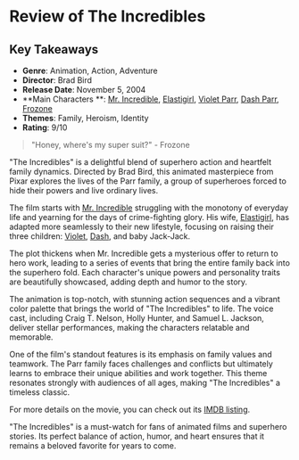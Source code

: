 # Review of The Incredibles

## Key Takeaways

- **Genre**: Animation, Action, Adventure
- **Director**: Brad Bird
- **Release Date**: November 5, 2004
- **Main Characters
  **: [Mr. Incredible](https://en.wikipedia.org/wiki/List_of_The_Incredibles_characters#Bob_Parr), [Elastigirl](https://en.wikipedia.org/wiki/List_of_The_Incredibles_characters#Helen_Parr), [Violet Parr](https://en.wikipedia.org/wiki/List_of_The_Incredibles_characters#Violet_Parr), [Dash Parr](https://en.wikipedia.org/wiki/List_of_The_Incredibles_characters#Dash_Parr), [Frozone](https://en.wikipedia.org/wiki/List_of_The_Incredibles_characters#Frozone)
- **Themes**: Family, Heroism, Identity
- **Rating**: 9/10

> "Honey, where's my super suit?" - Frozone

"The Incredibles" is a delightful blend of superhero action and heartfelt family dynamics. Directed by Brad Bird, this
animated masterpiece from Pixar explores the lives of the Parr family, a group of superheroes forced to hide their
powers and live ordinary lives.

The film starts with [Mr. Incredible](https://en.wikipedia.org/wiki/List_of_The_Incredibles_characters#Bob_Parr)
struggling with the monotony of everyday life and yearning for the days of crime-fighting glory. His
wife, [Elastigirl](https://en.wikipedia.org/wiki/List_of_The_Incredibles_characters#Helen_Parr), has adapted more
seamlessly to their new lifestyle, focusing on raising their three
children: [Violet](https://en.wikipedia.org/wiki/List_of_The_Incredibles_characters#Violet_Parr), [Dash](https://en.wikipedia.org/wiki/List_of_The_Incredibles_characters#Dash_Parr),
and baby Jack-Jack.

The plot thickens when Mr. Incredible gets a mysterious offer to return to hero work, leading to a series of events that
bring the entire family back into the superhero fold. Each character's unique powers and personality traits are
beautifully showcased, adding depth and humor to the story.

The animation is top-notch, with stunning action sequences and a vibrant color palette that brings the world of "The
Incredibles" to life. The voice cast, including Craig T. Nelson, Holly Hunter, and Samuel L. Jackson, deliver stellar
performances, making the characters relatable and memorable.

One of the film's standout features is its emphasis on family values and teamwork. The Parr family faces challenges and
conflicts but ultimately learns to embrace their unique abilities and work together. This theme resonates strongly with
audiences of all ages, making "The Incredibles" a timeless classic.

For more details on the movie, you can check out its [IMDB listing](https://www.imdb.com/title/tt0317705/).

"The Incredibles" is a must-watch for fans of animated films and superhero stories. Its perfect balance of action,
humor, and heart ensures that it remains a beloved favorite for years to come.
